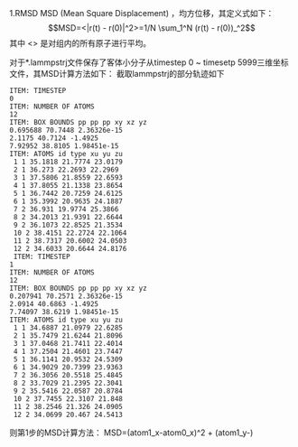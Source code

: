 1.RMSD 
MSD (Mean Square Displacement) ，均方位移，其定义式如下：  
$$MSD=<|r(t) - r(0)|^2>=1/N \sum_1^N (r(t) - r(0))_^2$$
其中 <> 是对组内的所有原子进行平均。

对于*.lammpstrj文件保存了客体小分子从timestep 0 ~ timesetp 5999三维坐标文件，其MSD计算方法如下：
截取lammpstrj的部分轨迹如下
```
ITEM: TIMESTEP
0
ITEM: NUMBER OF ATOMS
12
ITEM: BOX BOUNDS pp pp pp xy xz yz
0.695688 70.7448 2.36326e-15
2.1175 40.7124 -1.4925
7.92952 38.8105 1.98451e-15
ITEM: ATOMS id type xu yu zu
 1 1 35.1818 21.7774 23.0179
 2 1 36.273 22.2693 22.2969
 3 1 37.5806 21.8559 22.6593
 4 1 37.8055 21.1338 23.8654
 5 1 36.7442 20.7259 24.6125
 6 1 35.3992 20.9635 24.1887
 7 2 36.931 19.9774 25.3866
 8 2 34.2013 21.9391 22.6644
 9 2 36.1073 22.8525 21.3534
 10 2 38.4151 22.2724 22.1064
 11 2 38.7317 20.6002 24.0503
 12 2 34.6033 20.6644 24.8176
 ITEM: TIMESTEP
1
ITEM: NUMBER OF ATOMS
12
ITEM: BOX BOUNDS pp pp pp xy xz yz
0.207941 70.2571 2.36326e-15
2.0914 40.6863 -1.4925
7.74097 38.6219 1.98451e-15
ITEM: ATOMS id type xu yu zu
 1 1 34.6887 21.0979 22.6285
 2 1 35.7479 21.6244 21.8096
 3 1 37.0468 21.7411 22.4014
 4 1 37.2504 21.4601 23.7447
 5 1 36.1141 20.9532 24.5309
 6 1 34.9029 20.7399 23.9363
 7 2 36.3056 20.5518 25.4845
 8 2 33.7029 21.2395 22.3041
 9 2 35.5416 22.0587 20.8784
 10 2 37.7455 22.3107 21.848
 11 2 38.2546 21.326 24.0905
 12 2 34.0699 20.467 24.5413
```
则第1步的MSD计算方法：
MSD=(atom1_x-atom0_x)^2 + (atom1_y-)
